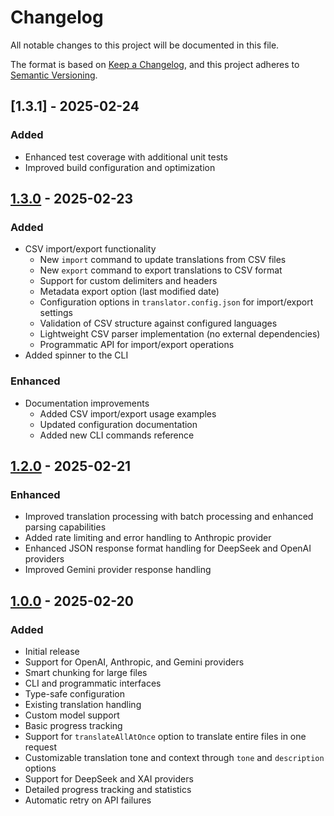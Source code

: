 # Changelog

All notable changes to this project will be documented in this file.

The format is based on [Keep a Changelog](https://keepachangelog.com/en/1.0.0/),
and this project adheres to [Semantic Versioning](https://semver.org/spec/v2.0.0.html).

## [1.3.1] - 2025-02-24

### Added

- Enhanced test coverage with additional unit tests
- Improved build configuration and optimization

## [1.3.0] - 2025-02-23

### Added

- CSV import/export functionality
  - New `import` command to update translations from CSV files
  - New `export` command to export translations to CSV format
  - Support for custom delimiters and headers
  - Metadata export option (last modified date)
  - Configuration options in `translator.config.json` for import/export settings
  - Validation of CSV structure against configured languages
  - Lightweight CSV parser implementation (no external dependencies)
  - Programmatic API for import/export operations
- Added spinner to the CLI

### Enhanced

- Documentation improvements
  - Added CSV import/export usage examples
  - Updated configuration documentation
  - Added new CLI commands reference

## [1.2.0] - 2025-02-21

### Enhanced

- Improved translation processing with batch processing and enhanced parsing capabilities
- Added rate limiting and error handling to Anthropic provider
- Enhanced JSON response format handling for DeepSeek and OpenAI providers
- Improved Gemini provider response handling

## [1.0.0] - 2025-02-20

### Added

- Initial release
- Support for OpenAI, Anthropic, and Gemini providers
- Smart chunking for large files
- CLI and programmatic interfaces
- Type-safe configuration
- Existing translation handling
- Custom model support
- Basic progress tracking
- Support for `translateAllAtOnce` option to translate entire files in one request
- Customizable translation tone and context through `tone` and `description` options
- Support for DeepSeek and XAI providers
- Detailed progress tracking and statistics
- Automatic retry on API failures

[1.3.0]: https://github.com/dalisys/i18n-ai/compare/v1.2.0...v1.3.0
[1.2.0]: https://github.com/dalisys/i18n-ai/compare/v1.0.0...v1.2.0
[1.0.0]: https://github.com/dalisys/i18n-ai/releases/tag/v1.0.0
